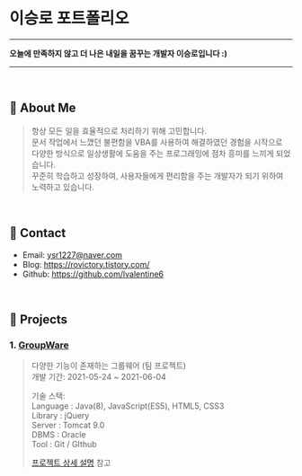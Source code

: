 # 이승로 포트폴리오
***
**오늘에 만족하지 않고 더 나은 내일을 꿈꾸는 개발자 이승로입니다 :)**
***
</br>

## :pushpin: About Me
>항상 모든 일을 효율적으로 처리하기 위해 고민합니다.    
>문서 작업에서 느꼈던 불편함을 VBA를 사용하여 해결하였던 경험을 시작으로    
>다양한 방식으로 일상생활에 도움을 주는 프로그래밍에 점차 흥미를 느끼게 되었습니다.     
>꾸준히 학습하고 성장하여, 사용자들에게 편리함을 주는 개발자가 되기 위하여 노력하고 있습니다.     
</br>

## :pushpin: Contact
- Email: ysr1227@naver.com
- Blog: https://rovictory.tistory.com/
- Github: https://github.com/lvalentine6

</br>

## :pushpin: Projects
### 1. [GroupWare](https://bit.ly/3k7dwT1)
>다양한 기능이 존재하는 그룹웨어 (팀 프로젝트)  
>개발 기간: 2021-05-24 ~ 2021-06-04  
>  
>기술 스택:  
>Language : Java(8), JavaScript(ES5), HTML5, CSS3     
>Library : jQuery      
>Server : Tomcat 9.0      
>DBMS : Oracle       
>Tool : Git / GIthub          
>  
>[프로젝트 상세 설명](https://bit.ly/2VmlPA6) 참고

